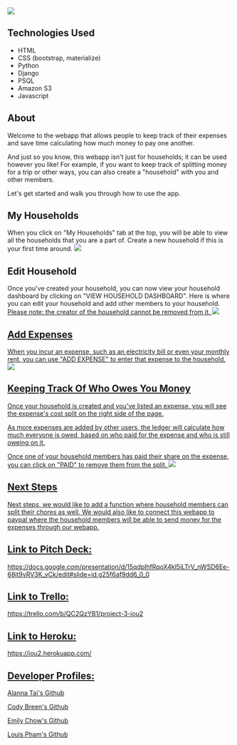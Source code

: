 <img src="https://i.imgur.com/kde7p1D.png">

## Technologies Used

- HTML
- CSS (bootstrap, materialize)
- Python
- Django
- PSQL
- Amazon S3
- Javascript

## About

Welcome to the webapp that allows people to keep track of their expenses and save time calculating how much money to pay one another.

And just so you know, this webapp isn't just for households; it can be used however you like!
For example, if you want to keep track of splitting money for a trip or other ways, you can also create a "household" with you and other members.

Let's get started and walk you through how to use the app.

## My Households

When you click on "My Households" tab at the top, you will be able to view all the households that you are a part of. Create a new household if this is your first time around.
<img src="https://i.imgur.com/D4Ndi7i.png">

## Edit Household

Once you've created your household, you can now view your household dashboard by clicking on "VIEW HOUSEHOLD DASHBOARD". Here is where you can edit your household and add other members to your household.
<u>Please note: the creator of the household cannot be removed from it.
<img src="https://i.imgur.com/oLD52a0.png">

## Add Expenses

When you incur an expense, such as an electricity bill or even your monthly rent, you can use "ADD EXPENSE" to enter that expense to the household.
<img src="https://i.imgur.com/RJsslQJ.png">

## Keeping Track Of Who Owes You Money

Once your household is created and you've listed an expense, you will see the expense's cost split on the right side of the page.

As more expenses are added by other users, the ledger will calculate how much everyone is owed, based on who paid for the expense and who is still oweing on it.

Once one of your household members has paid their share on the expense, you can click on "PAID" to remove them from the split.
<img src="https://i.imgur.com/ZANOv8R.png">

## Next Steps

Next steps, we would like to add a function where household members can split their chores as well. We would also like to connect this webapp to paypal where the household members will be able to send money for the expenses through our webapp.

## Link to Pitch Deck:

https://docs.google.com/presentation/d/15qdplhfRqoX4kl5iLTrV_nWSD6Ee-68it9vRV3K_vCk/edit#slide=id.g25f6af9dd6_0_0

## Link to Trello:

https://trello.com/b/QC2QzYB1/project-3-iou2

## Link to Heroku:

https://iou2.herokuapp.com/

## Developer Profiles:

<a href="https://github.com/alannatai">Alanna Tai's Github</a>

<a href="https://github.com/cojbr">Cody Breen's Github</a>

<a href="https://github.com/emilykchow">Emily Chow's Github</a>

<a href="https://github.com/louis-pham">Louis Pham's Github</a>
